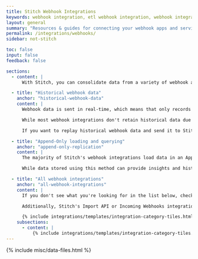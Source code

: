 ```yaml
---
title: Stitch Webhook Integrations
keywords: webhook integration, etl webhook integration, webhook integration etl, app etl, cloud app etl
layout: general
summary: "Resources & guides for connecting your webhook apps and services to Stitch. Setup instructions, replication info, and schema details for each of Stitch's webhook integrations."
permalink: /integrations/webhooks/
sidebar: not-stitch

toc: false
input: false
feedback: false

sections:
  - content: |
      With Stitch, you can consolidate data from a variety of webhook apps into a [single destination]({{ site.baseurl }}/destinations).

  - title: "Historical webhook data"
    anchor: "historical-webhook-data"
    content: |
      Webhook data is sent in real-time, which means that only records created after you set up the integration in Stitch will be replicated to your data warehouse. 

      While most webhook integrations don't retain historical data due to this as-it-happens approach, some apps may allow you to replay data and send it to Stitch. This is dependent on if the app has this feature, however. 

      If you want to replay historical webhook data and send it to Stitch, contact that app's support for assistance.

  - title: "Append-Only loading and querying"
    anchor: "append-only-replication"
    content: |
      The majority of Stitch's webhook integrations load data in an Append-Only fashion. {{ site.data.tooltips.append-only }} Refer to the [Understanding loading behavior guide]({{ link.destinations.storage.loading-behavior | prepend: site.baseurl }}) for more info and examples.

      While data stored using this method can provide insights and historical details about how rows change over time, grabbing the latest data does require a different querying strategy than usual. [Refer to the Querying Append-Only Tables guide for more details.]({{ link.replication.append-only-querying | prepend: site.baseurl }})

  - title: "All webhook integrations"
    anchor: "all-webhook-integrations"
    content: |
      If you don't see what you're looking for in the list below, check out the Singer project. A simple, composable, open-source ETL standard, Singer allows you to extract data from any source. Check out the [Roadmap]({{ site.singer-roadmap }}){:target} or [GitHub repo]({{ site.singer-github }}){:target="new"} to see what's currently being worked on.

      Additionally, Stitch's Import API or Incoming Webhooks integrations can be used to extract data from sources that don't currently have a native integration.

      {% include integrations/templates/integration-category-tiles.html type="where-is-integration" which-integrations="all" %}
    subsections:
      - content: |
          {% include integrations/templates/integration-category-tiles.html type="webhooks" %}
---
```

{% include misc/data-files.html %}
